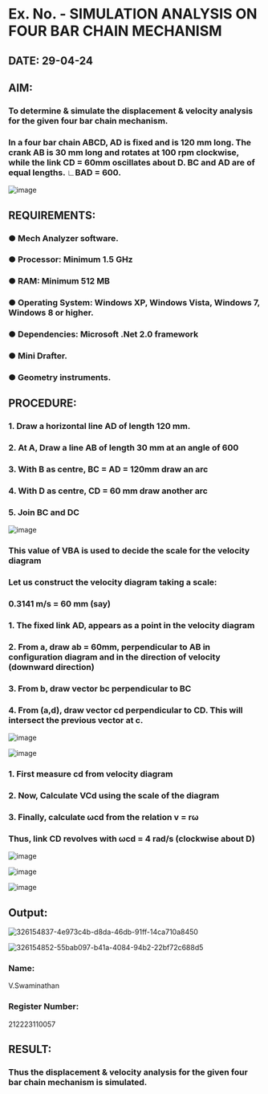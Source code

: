 # Ex. No.  - SIMULATION ANALYSIS ON FOUR BAR CHAIN MECHANISM

## DATE: 29-04-24

## AIM:

###   To determine & simulate the displacement & velocity analysis for the given four bar chain mechanism. 

###   In a four bar chain ABCD, AD is fixed and is 120 mm long. The crank AB is 30 mm long and rotates at 100 rpm clockwise, while the link CD = 60mm oscillates about D. BC and AD are of equal lengths. ∟BAD = 600.

![image](https://github.com/Sellakumar1987/Ex.-No.-1.-SIMULATION-ANALYSIS-ON-FOUR-BAR-CHAIN-MECHANISM/assets/113594316/03952954-387e-4fd3-a1a0-a8dd4b82ae07)

## REQUIREMENTS:
###  ●	Mech Analyzer software.
###  ●	Processor: Minimum 1.5 GHz
###  ●	RAM: Minimum 512 MB
###  ●	Operating System: Windows XP, Windows Vista, Windows 7, Windows 8 or higher.
###  ●	Dependencies: Microsoft .Net 2.0 framework
###  ●	Mini Drafter.
###  ●	Geometry instruments.

## PROCEDURE:
###   1. Draw a horizontal line AD of length 120 mm. 
###   2. At A, Draw a line AB of length 30 mm at an angle of 600 
###   3. With B as centre, BC = AD = 120mm draw an arc 
###   4. With D as centre, CD = 60 mm draw another arc 
###   5. Join BC and DC 

![image](https://github.com/Sellakumar1987/Ex.-No.-1.-SIMULATION-ANALYSIS-ON-FOUR-BAR-CHAIN-MECHANISM/assets/113594316/a99fb530-e8df-49bf-9b2c-d537ff992534)

###   This value of VBA is used to decide the scale for the velocity diagram 
###   Let us construct the velocity diagram taking a scale: 
###   0.3141 m/s = 60 mm (say) 
###   1. The fixed link AD, appears as a point in the velocity diagram 
###   2. From a, draw ab = 60mm, perpendicular to AB in configuration diagram and in the direction of velocity (downward direction) 
###   3. From b, draw vector bc perpendicular to BC
###   4. From (a,d), draw vector cd perpendicular to CD. This will intersect the previous vector at c.  

![image](https://github.com/Sellakumar1987/Ex.-No.-1.-SIMULATION-ANALYSIS-ON-FOUR-BAR-CHAIN-MECHANISM/assets/113594316/76094ae8-a8af-48f3-b2c4-472ab800cc8e)

![image](https://github.com/Sellakumar1987/Ex.-No.-1.-SIMULATION-ANALYSIS-ON-FOUR-BAR-CHAIN-MECHANISM/assets/113594316/cb44fabe-6e16-4550-a2ec-4ee0f4cb6774)

###   1. First measure cd from velocity diagram  
###   2. Now, Calculate VCd using the scale of the diagram 
###   3. Finally, calculate ωcd from the relation v = rω 
###   Thus, link CD revolves with ωcd = 4 rad/s (clockwise about D) 

![image](https://github.com/Sellakumar1987/Ex.-No.-1.-SIMULATION-ANALYSIS-ON-FOUR-BAR-CHAIN-MECHANISM/assets/113594316/97627fa4-0d38-412c-8745-082bd7b85299)

![image](https://github.com/Sellakumar1987/Ex.-No.-1.-SIMULATION-ANALYSIS-ON-FOUR-BAR-CHAIN-MECHANISM/assets/113594316/15f7e50d-486d-46d0-bed0-8f51b36e7396)

![image](https://github.com/Sellakumar1987/Ex.-No.-1.-SIMULATION-ANALYSIS-ON-FOUR-BAR-CHAIN-MECHANISM/assets/113594316/b01469ff-cb80-4ca6-a6ef-ae521ee9b717)


## Output:

![326154837-4e973c4b-d8da-46db-91ff-14ca710a8450](https://github.com/SwaminathanV23000747/Ex.-No.-1.-SIMULATION-ANALYSIS-ON-FOUR-BAR-CHAIN-MECHANISM/assets/148931113/88ad7935-97ea-4837-814c-6085fe208231)

![326154852-55bab097-b41a-4084-94b2-22bf72c688d5](https://github.com/SwaminathanV23000747/Ex.-No.-1.-SIMULATION-ANALYSIS-ON-FOUR-BAR-CHAIN-MECHANISM/assets/148931113/89726647-9e40-490b-9817-31fc8c3c2039)

### Name:
V.Swaminathan
### Register Number: 
212223110057
## RESULT:
 ### Thus the displacement & velocity analysis for the given four bar chain mechanism is simulated.
